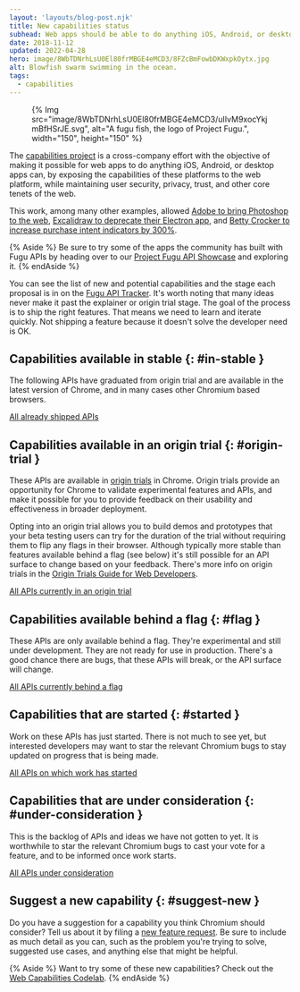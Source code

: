 ```yaml
---
layout: 'layouts/blog-post.njk'
title: New capabilities status
subhead: Web apps should be able to do anything iOS, Android, or desktop apps can. The members of the cross-company capabilities project want to make it possible for you to build and deliver apps on the open web that have never been possible before.
date: 2018-11-12
updated: 2022-04-28
hero: image/8WbTDNrhLsU0El80frMBGE4eMCD3/8FZcBmFowbDKWxpkOytx.jpg
alt: Blowfish swarm swimming in the ocean.
tags:
  - capabilities
---
```


<figure data-float="right">
{% Img src="image/8WbTDNrhLsU0El80frMBGE4eMCD3/uIIvM9xocYkjmBfHSrJE.svg", alt="A fugu fish, the logo of Project Fugu.", width="150", height="150" %}
</figure>

The [capabilities project][capabilities-project] is a cross-company effort with the objective of
making it possible for web apps to do anything iOS, Android, or desktop apps can, by exposing the
capabilities of these platforms to the web platform, while maintaining user
security, privacy, trust, and other core tenets of the web.

This work, among many other examples, allowed
[Adobe to bring Photoshop to the web](https://web.dev/ps-on-the-web/),
[Excalidraw to deprecate their Electron app](https://web.dev/deprecating-excalidraw-electron/), and
[Betty Crocker to increase purchase intent indicators by 300%](https://web.dev/betty-crocker/).

{% Aside %}
Be sure to try some of the apps the community has built with Fugu APIs
by heading over to our [Project Fugu API Showcase](/blog/fugu-showcase/) and exploring it.
{% endAside %}

You can see the list of new and potential capabilities and the stage each proposal
is in on the [Fugu API Tracker](https://goo.gle/fugu-api-tracker).
It's worth noting that many ideas never make it past the explainer or origin trial stage.
The goal of the process is to ship the right features. That means we need to learn and
iterate quickly. Not shipping a feature because it doesn't solve the developer need is OK.

## Capabilities available in stable {: #in-stable }

The following APIs have graduated from origin trial and are available in the
latest version of Chrome, and in many cases other Chromium based browsers.

<a class="material-button button-filled button-round display-inline-flex color-bg bg-primary gap-top-400" href="https://fugu-tracker.web.app/#shipped">
  All already shipped APIs
</a>

## Capabilities available in an origin trial {: #origin-trial }

These APIs are available in [origin trials][ot-dashboard] in Chrome. Origin
trials provide an opportunity for Chrome to validate experimental features and
APIs, and make it possible for you to provide feedback on their usability
and effectiveness in broader deployment.

Opting into an origin trial allows you to build demos and prototypes that your
beta testing users can try for the duration of the trial without requiring them
to flip any flags in their browser. Although typically more stable than features
available behind a flag (see below) it's still possible for an API surface to
change based on your feedback. There's more info on origin trials in the [Origin
Trials Guide for Web Developers][ot-guide].

<a class="material-button button-filled button-round display-inline-flex color-bg bg-primary gap-top-400" href="https://fugu-tracker.web.app/#origin-trial">
  All APIs currently in an origin trial
</a>

## Capabilities available behind a flag {: #flag }

These APIs are only available behind a flag. They're experimental and still
under development. They are not ready for use in production. There's a good
chance there are bugs, that these APIs will break, or the API surface will
change.

<a class="material-button button-filled button-round display-inline-flex color-bg bg-primary gap-top-400" href="https://fugu-tracker.web.app/#developer-trial">
  All APIs currently behind a flag
</a>

## Capabilities that are started {: #started }

Work on these APIs has just started. There is not much to see yet,
but interested developers may want to star the relevant Chromium bugs
to stay updated on progress that is being made.

<a class="material-button button-filled button-round display-inline-flex color-bg bg-primary gap-top-400" href="https://fugu-tracker.web.app/#started">
  All APIs on which work has started
</a>

## Capabilities that are under consideration {: #under-consideration }

This is the backlog of APIs and ideas we have not gotten to yet.
It is worthwhile to star the relevant Chromium bugs to cast your vote
for a feature, and to be informed once work starts.

<a class="material-button button-filled button-round display-inline-flex color-bg bg-primary gap-top-400" href="https://fugu-tracker.web.app/#under-consideration">
  All APIs under consideration
</a>

## Suggest a new capability {: #suggest-new }

Do you have a suggestion for a capability you think Chromium should consider?
Tell us about it by filing a [new feature request](https://goo.gl/qWhHXU).
Be sure to include as much detail as you can, such as
the problem you're trying to solve, suggested use cases, and anything else
that might be helpful.

{% Aside %}
Want to try some of these new capabilities? Check out the
[Web Capabilities Codelab](https://developers.google.com/codelabs/project-fugu#0).
{% endAside %}

[ot-dashboard]: https://developers.chrome.com/origintrials/#/trials/active
[ot-guide]: https://github.com/GoogleChrome/OriginTrials/blob/gh-pages/developer-guide.md
[capabilities-project]: https://developers.google.com/web/updates/capabilities
